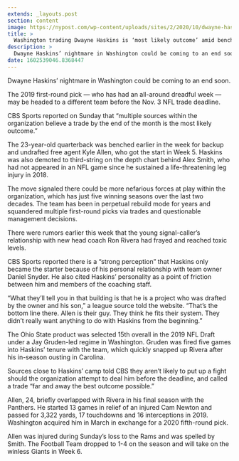 ```yaml
--- 
extends: _layouts.post 
section: content 
image: https://nypost.com/wp-content/uploads/sites/2/2020/10/dwayne-haskins-washington-football-team-trade-2020.jpg?quality=90&strip=all&w=1200 
title: > 
  Washington trading Dwayne Haskins is ‘most likely outcome’ amid benching 
description: > 
  Dwayne Haskins’ nightmare in Washington could be coming to an end soon.The 2019 first-round pick — who has had an all-around dreadful week — may be headed to a different team before the Nov. 3 NFL trade deadline.They didn’t really want anything to do with Haskins from the beginning.”The Ohio State product was selected 15th overall in the 2019 NFL Draft under a Jay Gruden-led regime in Washington.Gruden was fired five games into Haskins’ tenure with the team, which quickly snapped up Rivera after his in-season ousting in Carolina.The Football Team dropped to 1-4 on the season and will take on the winless Giants in Week 6. 
date: 1602539046.8368447 
--- 
```

Dwayne Haskins’ nightmare in Washington could be coming to an end soon.

The 2019 first-round pick — who has had an all-around dreadful week — may be headed to a different team before the Nov. 3 NFL trade deadline.

CBS Sports reported on Sunday that “multiple sources within the organization believe a trade by the end of the month is the most likely outcome.”

The 23-year-old quarterback was benched earlier in the week for backup and undrafted free agent Kyle Allen, who got the start in Week 5. Haskins was also demoted to third-string on the depth chart behind Alex Smith, who had not appeared in an NFL game since he sustained a life-threatening leg injury in 2018.

The move signaled there could be more nefarious forces at play within the organization, which has just five winning seasons over the last two decades. The team has been in perpetual rebuild mode for years and squandered multiple first-round picks via trades and questionable management decisions.

There were rumors earlier this week that the young signal-caller’s relationship with new head coach Ron Rivera had frayed and reached toxic levels.

CBS Sports reported there is a “strong perception” that Haskins only became the starter because of his personal relationship with team owner Daniel Snyder. He also cited Haskins’ personality as a point of friction between him and members of the coaching staff.

“What they’ll tell you in that building is that he is a project who was drafted by the owner and his son,” a league source told the website. “That’s the bottom line there. Allen is their guy. They think he fits their system. They didn’t really want anything to do with Haskins from the beginning.”

The Ohio State product was selected 15th overall in the 2019 NFL Draft under a Jay Gruden-led regime in Washington. Gruden was fired five games into Haskins’ tenure with the team, which quickly snapped up Rivera after his in-season ousting in Carolina.

Sources close to Haskins’ camp told CBS they aren’t likely to put up a fight should the organization attempt to deal him before the deadline, and called a trade “far and away the best outcome possible.”

Allen, 24, briefly overlapped with Rivera in his final season with the Panthers. He started 13 games in relief of an injured Cam Newton and passed for 3,322 yards, 17 touchdowns and 16 interceptions in 2019. Washington acquired him in March in exchange for a 2020 fifth-round pick.

Allen was injured during Sunday’s loss to the Rams and was spelled by Smith. The Football Team dropped to 1-4 on the season and will take on the winless Giants in Week 6.